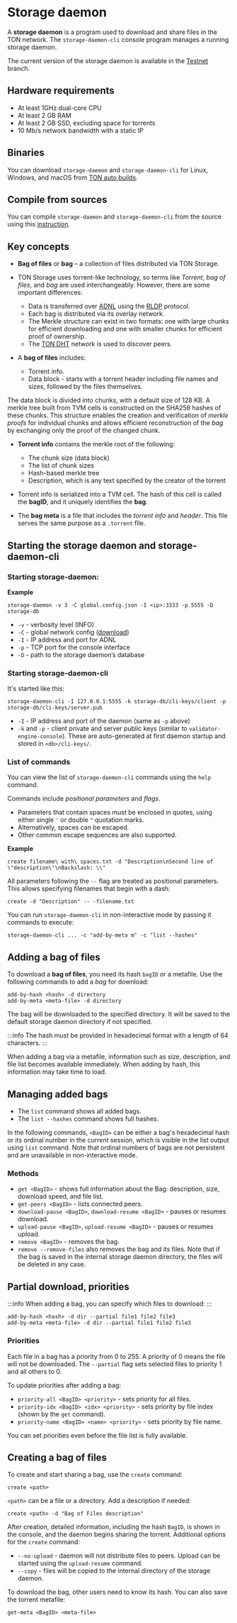 # Storage daemon

A **storage daemon** is a program used to download and share files in the TON network. The `storage-daemon-cli` console program manages a running storage daemon.

The current version of the storage daemon is available in the [Testnet](https://github.com/ton-blockchain/ton/tree/testnet) branch.

## Hardware requirements

* At least 1GHz dual-core CPU
* At least 2 GB RAM
* At least 2 GB SSD, excluding space for torrents
* 10 Mb/s network bandwidth with a static IP

## Binaries 

You can download `storage-daemon` and `storage-daemon-cli` for Linux, Windows, and macOS from [TON auto builds](https://github.com/ton-blockchain/ton/releases/latest).


## Compile from sources
You can compile `storage-daemon` and `storage-daemon-cli` from the source using this [instruction](/v3/guidelines/smart-contracts/howto/compile/compilation-instructions#storage-daemon).

## Key concepts

* **Bag of files** or **bag** – a collection of files distributed via TON Storage.
* TON Storage uses torrent-like technology, so terms like *Torrent*, *bag of files*, and *bag* are used interchangeably. However, there are some important differences:
  * Data is transferred over [ADNL](/v3/documentation/network/protocols/adnl/overview) using the [RLDP](/v3/documentation/network/protocols/rldp) protocol.
  * Each bag is distributed via its overlay network.
  * The Merkle structure can exist in two formats: one with large chunks for efficient downloading and one with smaller chunks for efficient proof of ownership.
  * The [TON DHT](/v3/documentation/network/protocols/dht/ton-dht) network is used to discover peers.

* A **bag of files** includes:
  * Torrent info. 
  * Data block - starts with a torrent header including file names and sizes, followed by the files themselves.


The data block is divided into chunks, with a default size of 128 KB. A merkle tree built from TVM cells is constructed on the SHA256 hashes of these chunks. This structure enables the creation and verification of *merkle proofs* for individual chunks and allows efficient reconstruction of the *bag* by exchanging only the proof of the changed chunk.


* **Torrent info** contains the merkle root of the following:
  * The chunk size (data block)
  * The list of chunk sizes 
  * Hash-based merkle tree 
  * Description, which is any text specified by the creator of the torrent

* Torrent info is serialized into a TVM cell. The hash of this cell is called the **bagID**, and it uniquely identifies the **bag**.
* The **bag meta** is a file that includes the *torrent info* and *header*. This file serves the same purpose as a `.torrent` file.




## Starting the storage daemon and storage-daemon-cli

### Starting storage-daemon:

**Example**

```storage-daemon -v 3 -C global.config.json -I <ip>:3333 -p 5555 -D storage-db```

* `-v` - verbosity level (INFO)
* `-C` - global network config ([download](/v3/guidelines/smart-contracts/howto/compile/compilation-instructions#download-global-config))
* `-I` - IP address and port for ADNL
* `-p` - TCP port for the console interface
* `-D` - path to the storage daemon’s database

### Starting storage-daemon-cli 
It's started like this:

```
storage-daemon-cli -I 127.0.0.1:5555 -k storage-db/cli-keys/client -p storage-db/cli-keys/server.pub
```

* `-I` - IP address and port of the daemon (same as `-p` above)
* `-k` and `-p` - client private and server public keys (similar to `validator-engine-console`). These are auto-generated at first daemon startup and stored in `<db>/cli-keys/`.

### List of commands
You can view the list of `storage-daemon-cli` commands using the `help` command.


Commands include *positional parameters* and *flags*. 
* Parameters that contain spaces must be enclosed in quotes, using either single `'` or double `"` quotation marks. 
* Alternatively, spaces can be escaped. 
* Other common escape sequences are also supported.

**Example**
```
create filename\ with\ spaces.txt -d "Description\nSecond line of \"description\"\nBackslash: \\"
```

All parameters following the `--` flag are treated as positional parameters. This allows specifying filenames that begin with a dash:

```
create -d "Description" -- -filename.txt
```

You can run `storage-daemon-cli` in non-interactive mode by passing it commands to execute:

```
storage-daemon-cli ... -c "add-by-meta m" -c "list --hashes"
```

## Adding a bag of files

To download a **bag of files**, you need its hash `bagID` or a metafile. Use the following commands to add a *bag* for download:

```
add-by-hash <hash> -d directory
add-by-meta <meta-file> -d directory
```
The bag will be downloaded to the specified directory. It will be saved to the default storage daemon directory if not specified.

:::info
The hash must be provided in hexadecimal format with a length of 64 characters.
:::

When adding a bag via a metafile, information such as size, description, and file list becomes available immediately. When adding by hash, this information may take time to load.


## Managing added bags
* The `list` command shows all added bags. 
* The `list --hashes` command shows full hashes.

In the following commands, `<BagID>` can be either a bag's hexadecimal hash or its ordinal number in the current session, which is visible in the list output using `list` command. Note that ordinal numbers of bags are not persistent and are unavailable in non-interactive mode.

### Methods

* `get <BagID>` - shows full information about the Bag: description, size, download speed, and file list.
* `get-peers <BagID>` - lists connected peers.
* `download-pause <BagID>`, `download-resume <BagID>` - pauses or resumes download.
* `upload-pause <BagID>`, `upload-resume <BagID>` - pauses or resumes upload.
* `remove <BagID>` - removes the bag. 
* `remove --remove-files` also removes the bag and its files. Note that if the bag is saved in the internal storage daemon directory, the files will be deleted in any case.


## Partial download, priorities
:::info
When adding a bag, you can specify which files to download:
:::
```
add-by-hash <hash> -d dir --partial file1 file2 file3
add-by-meta <meta-file> -d dir --partial file1 file2 file3
```

### Priorities
Each file in a bag has a priority from 0 to 255. A priority of 0 means the file will not be downloaded. The `--partial` flag sets selected files to priority 1 and all others to 0.

To update priorities after adding a bag:

* `priority-all <BagID> <priority>` - sets priority for all files.
* `priority-idx <BagID> <idx> <priority>` - sets priority by file index (shown by the `get` command).
* `priority-name <BagID> <name> <priority>` - sets priority by file name.

You can set priorities even before the file list is fully available.


## Creating a bag of files
To create and start sharing a bag, use the `create` command:
```
create <path>
```
`<path>` can be a file or a directory. Add a description if needed:  

```
create <path> -d "Bag of Files description"
```

After creation, detailed information, including the hash `BagID`, is shown in the console, and the daemon begins sharing the torrent.
Additional options for the `create` command:

* `--no-upload` - daemon will not distribute files to peers. Upload can be started using the `upload-resume` command.
* `--copy` - files will be copied to the internal directory of the storage daemon.

To download the bag, other users need to know its hash. You can also save the torrent metafile:

```
get-meta <BagID> <meta-file>
```
